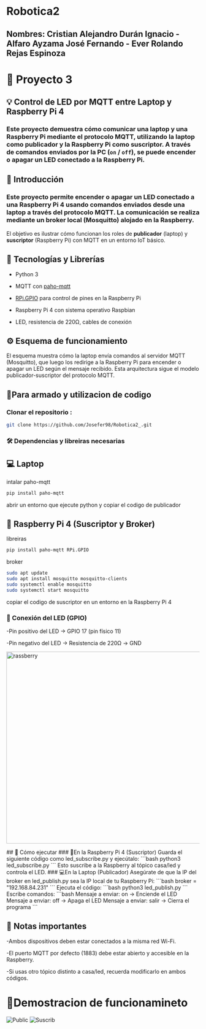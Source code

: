 # Robotica2
## Nombres: Cristian Alejandro Durán Ignacio - Alfaro Ayzama José Fernando - Ever Rolando Rejas Espinoza

# 🚀 Proyecto 3

## 💡 Control de LED por MQTT entre Laptop y Raspberry Pi 4
### Este proyecto demuestra cómo comunicar una laptop y una Raspberry Pi mediante el protocolo **MQTT**, utilizando la laptop como **publicador** y la Raspberry Pi como **suscriptor**. A través de comandos enviados por la PC (`on` / `off`), se puede encender o apagar un LED conectado a la Raspberry Pi.

## 📌 Introducción
### Este proyecto permite encender o apagar un LED conectado a una **Raspberry Pi 4** usando comandos enviados desde una **laptop** a través del protocolo **MQTT**. La comunicación se realiza mediante un broker local (Mosquitto) alojado en la Raspberry.  
El objetivo es ilustrar cómo funcionan los roles de **publicador** (laptop) y **suscriptor** (Raspberry Pi) con MQTT en un entorno IoT básico.

## 🧰 Tecnologías y Librerías
- Python 3
  
- MQTT con [paho-mqtt](https://pypi.org/project/paho-mqtt/)
  
- [RPi.GPIO](https://pypi.org/project/RPi.GPIO/) para control de pines en la Raspberry Pi
  
- Raspberry Pi 4 con sistema operativo Raspbian
  
- LED, resistencia de 220Ω, cables de conexión

## ⚙️ Esquema de funcionamiento
El esquema muestra cómo la laptop envía comandos al servidor MQTT (Mosquitto), que luego los redirige a la Raspberry Pi para encender o apagar un LED según el mensaje recibido.
Esta arquitectura sigue el modelo publicador-suscriptor del protocolo MQTT.

## 🚀Para armado y utilizacion de codigo
### Clonar el repositorio :  
```bash
git clone https://github.com/Josefer98/Robotica2_.git
```
### 🛠️ Dependencias y libreiras necesarias 
## 💻 Laptop
intalar paho-mqtt
```bash
pip install paho-mqtt
```

abrir un entorno que ejecute python y copiar el codigo de publicador 

## 🍓 Raspberry Pi 4 (Suscriptor y Broker)
libreiras 
```bash
pip install paho-mqtt RPi.GPIO
```
broker
```bash
sudo apt update
sudo apt install mosquitto mosquitto-clients
sudo systemctl enable mosquitto
sudo systemctl start mosquitto
```
copiar el codigo de suscriptor en un entorno en la Raspberry Pi 4
### 🔌 Conexión del LED (GPIO)
-Pin positivo del LED → GPIO 17 (pin físico 11)

-Pin negativo del LED → Resistencia de 220Ω → GND
  <p>
  <img src="files_/conecciones.png" alt="rassberry" width="700" height="500"/>
  </p>
## 🚀 Cómo ejecutar
### 🍓En la Raspberry Pi 4 (Suscriptor)
Guarda el siguiente código como led_subscribe.py y ejecútalo:
```bash
python3 led_subscribe.py
```
Esto suscribe a la Raspberry al tópico casa/led y controla el LED.
### 💻En la Laptop (Publicador)
Asegúrate de que la IP del broker en led_publish.py sea la IP local de tu Raspberry Pi:
```bash
broker = "192.168.84.231"
```
Ejecuta el código:
```bash
python3 led_publish.py
```
Escribe comandos:
```bash
Mensaje a enviar: on    → Enciende el LED  
Mensaje a enviar: off   → Apaga el LED  
Mensaje a enviar: salir → Cierra el programa
```

## 📌 Notas importantes

-Ambos dispositivos deben estar conectados a la misma red Wi-Fi.

-El puerto MQTT por defecto (1883) debe estar abierto y accesible en la Raspberry.

-Si usas otro tópico distinto a casa/led, recuerda modificarlo en ambos códigos.
  
# 🎥Demostracion de funcionamineto

![Public](files_/public.gif)
![Suscrib](files_/suscrib.gif)
